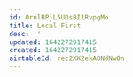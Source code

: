 ```yaml
---
id: OrnlBPjL5UDsBI1RvpgMo
title: Local First
desc: ''
updated: 1642272917415
created: 1642272917415
airtableId: rec2XK2ekA8NdNw0n
---
```


